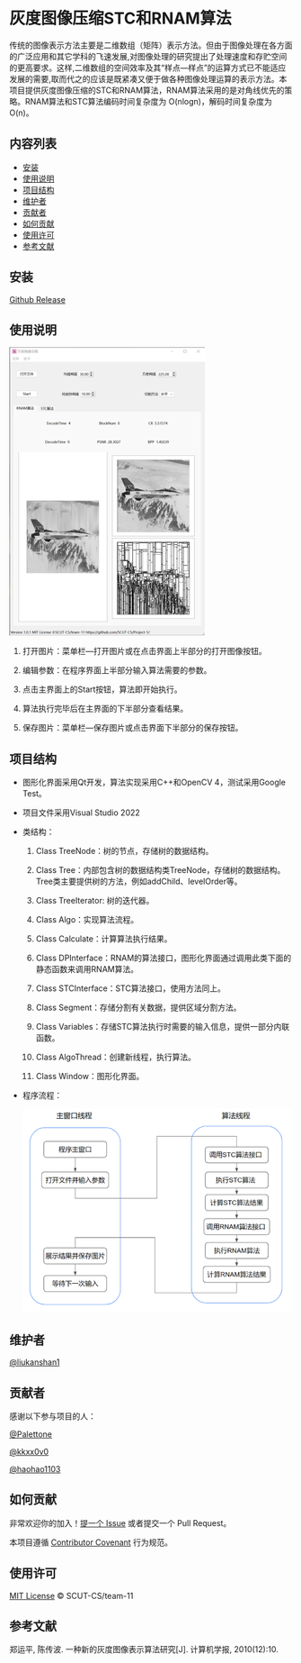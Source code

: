 # 灰度图像压缩STC和RNAM算法

​		传统的图像表示方法主要是二维数组（矩阵）表示方法。但由于图像处理在各方面的广泛应用和其它学科的飞速发展,对图像处理的研究提出了处理速度和存贮空间的更高要求。这样,二维数组的空间效率及其“样点—样点”的运算方式已不能适应发展的需要,取而代之的应该是既紧凑又便于做各种图像处理运算的表示方法。本项目提供灰度图像压缩的STC和RNAM算法，RNAM算法采用的是对角线优先的策略。RNAM算法和STC算法编码时间复杂度为 O(nlogn)，解码时间复杂度为 O(n)。

## 内容列表

- [安装](#安装)
- [使用说明](#使用说明)
- [项目结构](#项目结构)
- [维护者](#维护者)
- [贡献者](#贡献者)
- [如何贡献](#如何贡献)
- [使用许可](#使用许可)
- [参考文献](#参考文献)

## 安装

[Github Release](https://github.com/SCUT-CS/Project-1/releases)

## 使用说明

<img src="https://github.com/SCUT-CS/Project-1/blob/main/Image/%E7%A8%8B%E5%BA%8F%E8%BF%90%E8%A1%8C%E7%A4%BA%E6%84%8F%E5%9B%BE.png?raw=true" alt="程序运行示意图" style="zoom: 50%;" />

1. 打开图片：菜单栏—打开图片或在点击界面上半部分的打开图像按钮。

2. 编辑参数：在程序界面上半部分输入算法需要的参数。

3. 点击主界面上的Start按钮，算法即开始执行。

4. 算法执行完毕后在主界面的下半部分查看结果。

5. 保存图片：菜单栏—保存图片或点击界面下半部分的保存按钮。

## 项目结构

- 图形化界面采用Qt开发，算法实现采用C++和OpenCV 4，测试采用Google Test。

- 项目文件采用Visual Studio 2022

- 类结构：

  1. Class TreeNode：树的节点，存储树的数据结构。

  2. Class Tree：内部包含树的数据结构类TreeNode，存储树的数据结构。Tree类主要提供树的方法，例如addChild、levelOrder等。

  3. Class TreeIterator: 树的迭代器。

  4. Class Algo：实现算法流程。

  5. Class Calculate：计算算法执行结果。

  6. Class DPInterface：RNAM的算法接口，图形化界面通过调用此类下面的静态函数来调用RNAM算法。

  7. Class STCInterface：STC算法接口，使用方法同上。

  8. Class Segment：存储分割有关数据，提供区域分割方法。

  9. Class Variables：存储STC算法执行时需要的输入信息，提供一部分内联函数。
  10. Class AlgoThread：创建新线程，执行算法。
  11. Class Window：图形化界面。

- 程序流程：

  ![程序流程图](https://github.com/SCUT-CS/Project-1/blob/main/Image/%E7%A8%8B%E5%BA%8F%E6%B5%81%E7%A8%8B.png?raw=true)

## 维护者

[@liukanshan1](https://github.com/liukanshan1)

## 贡献者

感谢以下参与项目的人：

[@Palettone](https://github.com/Palettone)

[@kkxx0v0](https://github.com/kkxx0v0)

[@haohao1103](https://github.com/haohao1103)

## 如何贡献

非常欢迎你的加入！[提一个 Issue](https://github.com/SCUT-CS/Project-1/issues) 或者提交一个 Pull Request。

本项目遵循 [Contributor Covenant](http://contributor-covenant.org/version/1/3/0/) 行为规范。


## 使用许可

[MIT License](licence) © SCUT-CS/team-11

## 参考文献

郑运平, 陈传波. 一种新的灰度图像表示算法研究[J]. 计算机学报, 2010(12):10.
